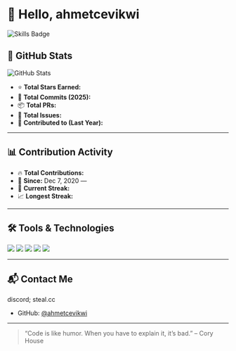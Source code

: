 # 👋 Hello, ahmetcevikwi

<img src="https://img.shields.io/badge/Skills-Python%20%7C%20JS%20%7C%20C%2B%2B%20%7C%20HTML%2FCSS-orange?style=for-the-badge" alt="Skills Badge" />

## 🚀 GitHub Stats

![GitHub Stats](https://img.shields.io/badge/Grade-B%2B-purple?style=for-the-badge)

- ⭐ **Total Stars Earned:**   
- 🔁 **Total Commits (2025):**   
- 📦 **Total PRs:**   
- 🐞 **Total Issues:**   
- 📆 **Contributed to (Last Year):**   

---

## 📊 Contribution Activity

- 🔥 **Total Contributions:**   
- 📅 **Since:** Dec 7, 2020 —   
- 🔄 **Current Streak:** 
- 📈 **Longest Streak:** 

---

## 🛠️ Tools & Technologies

<p>
  <img src="https://img.shields.io/badge/-Python-3776AB?style=flat&logo=python&logoColor=white"/>
  <img src="https://img.shields.io/badge/-JavaScript-F7DF1E?style=flat&logo=javascript&logoColor=black"/>
  <img src="https://img.shields.io/badge/-C++-00599C?style=flat&logo=c%2B%2B&logoColor=white"/>
  <img src="https://img.shields.io/badge/-HTML5-E34F26?style=flat&logo=html5&logoColor=white"/>
  <img src="https://img.shields.io/badge/-CSS3-1572B6?style=flat&logo=css3&logoColor=white"/>
</p>

---

## 📬 Contact Me

discord; steal.cc
- GitHub: [@ahmetcevikwi](https://github.com/ahmetcevikwi)

---

> “Code is like humor. When you have to explain it, it’s bad.” – Cory House

